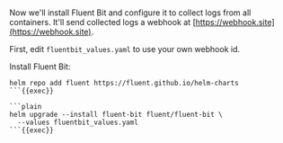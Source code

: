 
<br>

Now we'll install Fluent Bit and configure
it to collect logs from all containers.
It'll send collected logs a webhook at [https://webhook.site](https://webhook.site).

First, edit `fluentbit_values.yaml` to use your own webhook id.

Install Fluent Bit:

```plain
helm repo add fluent https://fluent.github.io/helm-charts
```{{exec}}

```plain
helm upgrade --install fluent-bit fluent/fluent-bit \
  --values fluentbit_values.yaml
```{{exec}}

